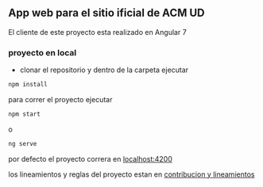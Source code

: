 ## App web para el sitio ificial de ACM UD

El cliente de este proyecto esta realizado en Angular 7

### proyecto en local

- clonar el repositorio y dentro de la carpeta ejecutar 

```javascript
npm install
```

para correr el proyecto ejecutar
```javascript
npm start
```
o
```javascript
ng serve
```
por defecto el proyecto correra en [localhost:4200](http://localhost:4200)

los lineamientos y reglas del proyecto estan en  [contribucion y lineamientos](./CONTRIBUTING.md)